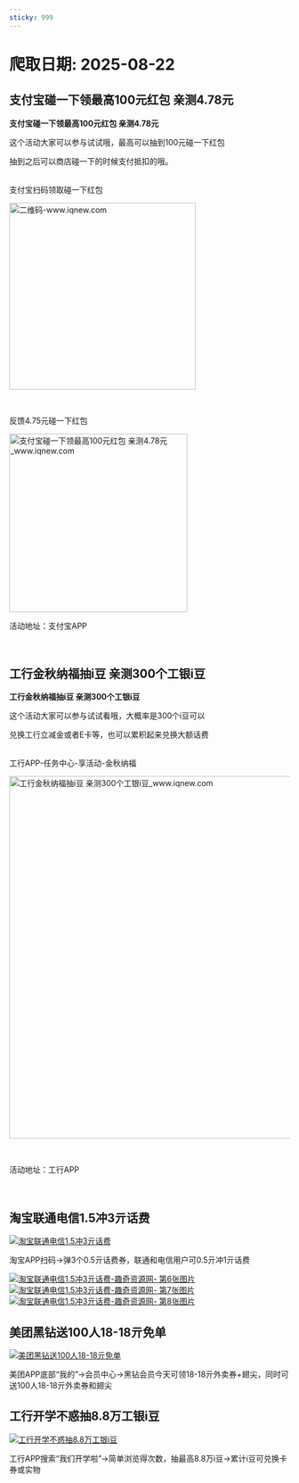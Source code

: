 ```yaml
---
sticky: 999
---
```

# 爬取日期: 2025-08-22
## 支付宝碰一下领最高100元红包 亲测4.78元

<p><strong>支付宝碰一下领最高100元红包 亲测4.78元</strong></p>
<p>这个活动大家可以参与试试哦，最高可以抽到100元碰一下红包</p>
<p>抽到之后可以商店碰一下的时候支付抵扣的哦。</p>
<p><br>支付宝扫码领取碰一下红包</p>
<p><img alt="二维码-www.iqnew.com" src="https://image.smallfawn.work/?url=https://img.iqnew.com/d/file/p/2025/08/04/ef6e2513e01bf39e272da50c534e38f1.jpg" style="width: 335px; *//* height: 300px;" referrerpolicy="no-referrer"></p>
<p>&nbsp;</p>
<p>反馈4.75元碰一下红包</p>
<p><img alt="支付宝碰一下领最高100元红包 亲测4.78元_www.iqnew.com" src="https://image.smallfawn.work/?url=https://img.iqnew.com/d/file/p/2025/08/01/b233f63798c3008763536b590a5ac479.jpg" style="width: 320px; *//* height: 703px;" referrerpolicy="no-referrer"></p>
<p>活动地址：支付宝APP</p><br>
                    
                    
                

## 工行金秋纳福抽i豆 亲测300个工银i豆

<p><strong>工行金秋纳福抽i豆 亲测300个工银i豆</strong></p>
<p>这个活动大家可以参与试试看哦，大概率是300个i豆可以</p>
<p>兑换工行立减金或者E卡等，也可以累积起来兑换大额话费</p>
<p><br>工行APP-任务中心-享活动-金秋纳福</p>
<p><img alt="工行金秋纳福抽i豆 亲测300个工银i豆_www.iqnew.com" src="https://image.smallfawn.work/?url=https://img.iqnew.com/d/file/p/2025/08/22/ad03060c009cb06b2faaed956a099370.jpg" style="width: 650px; *//* height: 711px;" referrerpolicy="no-referrer"></p>
<p>&nbsp;</p>
<p>活动地址：工行APP</p><br>
                    
                    
                

## 淘宝联通电信1.5冲3亓话费
<p>
    <a rel="nofollow" target="_blank" href="https://www.qqhjy6.xyz/caiji/data/images/2025-08-20/a0df85a19d8257a45e14f116ef1c4a58.jpg"><img src="https://image.smallfawn.work/?url=https://www.qqhjy6.xyz/caiji/data/images/2025-08-20/a0df85a19d8257a45e14f116ef1c4a58.jpg" title="淘宝联通电信1.5冲3亓话费 " alt="淘宝联通电信1.5冲3亓话费 " referrerpolicy="no-referrer"></a> 
</p>
<p>
    淘宝APP扫码-&gt;弹3个0.5亓话费券，联通和电信用户可0.5亓冲1亓话费
</p>
<p>
    <a rel="nofollow" target="_blank" href="https://www.qqhjy6.xyz/caiji/data/images/2025-08-20/a008935d4100bd605285b7b330324f1b.png"><img src="https://image.smallfawn.work/?url=https://www.qqhjy6.xyz/caiji/data/images/2025-08-20/a008935d4100bd605285b7b330324f1b.png" title="淘宝联通电信1.5冲3亓话费-趣奇资源网- 第6张图片" alt="淘宝联通电信1.5冲3亓话费-趣奇资源网- 第6张图片" align="" referrerpolicy="no-referrer"></a><a rel="nofollow" target="_blank" href="https://www.qqhjy6.xyz/caiji/data/images/2025-08-20/008a80cfe0f0dac1d9aa5d48d0f84b72.png"><img src="https://image.smallfawn.work/?url=https://www.qqhjy6.xyz/caiji/data/images/2025-08-20/008a80cfe0f0dac1d9aa5d48d0f84b72.png" title="淘宝联通电信1.5冲3亓话费-趣奇资源网- 第7张图片" alt="淘宝联通电信1.5冲3亓话费-趣奇资源网- 第7张图片" align="" referrerpolicy="no-referrer"></a><a rel="nofollow" target="_blank" href="https://www.qqhjy6.xyz/caiji/data/images/2025-08-20/1dc3834ac4de2fc3d1328879e23ac393.png"><img src="https://image.smallfawn.work/?url=https://www.qqhjy6.xyz/caiji/data/images/2025-08-20/1dc3834ac4de2fc3d1328879e23ac393.png" title="淘宝联通电信1.5冲3亓话费-趣奇资源网- 第8张图片" alt="淘宝联通电信1.5冲3亓话费-趣奇资源网- 第8张图片" align="" referrerpolicy="no-referrer"></a> 
</p>

## 美团黑钻送100人18-18亓免单
<p>
    <a rel="nofollow" target="_blank" href="https://www.qqhjy6.xyz/caiji/data/images/2025-08-20/3c070904127b17b23eb36abb175463f8.jpg"><img src="https://image.smallfawn.work/?url=https://www.qqhjy6.xyz/caiji/data/images/2025-08-20/3c070904127b17b23eb36abb175463f8.jpg" title="美团黑钻送100人18-18亓免单 " alt="美团黑钻送100人18-18亓免单 " referrerpolicy="no-referrer"></a> 
</p>
<p>
    美团APP底部“我的”-&gt;会员中心-&gt;黑钻会员今天可领18-18亓外卖券+翅尖，同时可送100人18-18亓外卖券和翅尖
</p>

## 工行开学不惑抽8.8万工银i豆
<p>
    <a rel="nofollow" target="_blank" href="https://www.qqhjy6.xyz/caiji/data/images/2025-08-20/502a877ee9ba20f0f8876767662c4717.jpg"><img src="https://image.smallfawn.work/?url=https://www.qqhjy6.xyz/caiji/data/images/2025-08-20/502a877ee9ba20f0f8876767662c4717.jpg" title="工行开学不惑抽8.8万工银i豆 " alt="工行开学不惑抽8.8万工银i豆 " referrerpolicy="no-referrer"></a> 
</p>
<p>
    工行APP搜索“我们开学啦”-&gt;简单浏览得次数，抽最高8.8万i豆-&gt;累计i豆可兑换卡券或实物
</p>

